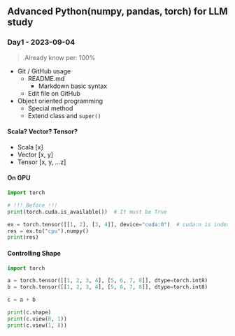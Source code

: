 ## Advanced Python(numpy, pandas, torch) for LLM study

### Day1 - 2023-09-04

> Already know per: 100%

- Git / GitHub usage
    - README.md
        - Markdown basic syntax
    - Edit file on GitHub
- Object oriented programming
    - Special method
    - Extend class and `super()`

#### Scala? Vector? Tensor?

- Scala [x]
- Vector [x, y]
- Tensor [x, y, ...z]

#### On GPU

```python
import torch

# !!! Before !!!
print(torch.cuda.is_available())  # It must be True

ex = torch.tensor([[1, 2], [3, 4]], device="cuda:0")  # cuda:n is index of GPU
res = ex.to("cpu").numpy()
print(res)
```

#### Controlling Shape

```python
import torch

a = torch.tensor([[1, 2, 3, 4], [5, 6, 7, 8]], dtype=torch.int8)
b = torch.tensor([[1, 2, 3, 4], [5, 6, 7, 8]], dtype=torch.int8)

c = a + b

print(c.shape)
print(c.view(8, 1))
print(c.view(1, 8))
```

